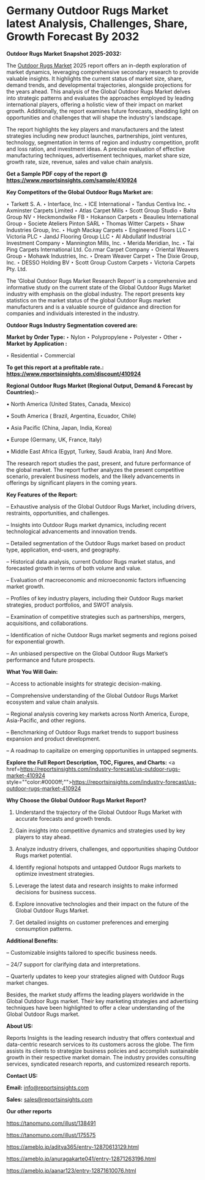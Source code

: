 # Germany Outdoor Rugs Market latest Analysis, Challenges, Share, Growth Forecast By 2032

<strong>Outdoor Rugs Market Snapshot 2025-2032:</strong>

The <a href=https://www.reportsinsights.com/sample/410924>Outdoor Rugs Market</a> 2025 report offers an in-depth exploration of market dynamics, leveraging comprehensive secondary research to provide valuable insights. It highlights the current status of market size, share, demand trends, and developmental trajectories, alongside projections for the years ahead. This analysis of the Global Outdoor Rugs Market delves into strategic patterns and evaluates the approaches employed by leading international players, offering a holistic view of their impact on market growth. Additionally, the report examines future forecasts, shedding light on opportunities and challenges that will shape the industry's landscape.

The report highlights the key players and manufacturers and the latest strategies including new product launches, partnerships, joint ventures, technology, segmentation in terms of region and industry competition, profit and loss ration, and investment ideas. A precise evaluation of effective manufacturing techniques, advertisement techniques, market share size, growth rate, size, revenue, sales and value chain analysis.

<strong>Get a Sample PDF copy of the report @ <a href=https://www.reportsinsights.com/sample/410924 style=color:#0000ff;>https://www.reportsinsights.com/sample/410924</a></strong>

<strong>Key Competitors of the Global Outdoor Rugs Market are:</strong>

‣ Tarkett S. A.
‣ Interface, Inc.
‣ ICE International
‣ Tandus Centiva Inc.
‣ Axminster Carpets Limited
‣ Atlas Carpet Mills
‣ Scott Group Studio
‣ Balta Group NV
‣ Heckmondwike FB
‣ Hokanson Carpets
‣ Beaulieu International Group
‣ Societe Ateliers Pinton SARL
‣ Thomas Witter Carpets
‣ Shaw Industries Group, Inc.
‣ Hugh Mackay Carpets
‣ Engineered Floors LLC
‣ Victoria PLC
‣ JandJ Flooring Group LLC
‣ Al Abdullatif Industrial Investment Company
‣ Mannington Mills, Inc.
‣ Merida Meridian, Inc.
‣ Tai Ping Carpets International Ltd. Co.rmar Carpet Company
‣ Oriental Weavers Group
‣ Mohawk Industries, Inc.
‣ Dream Weaver Carpet
‣ The Dixie Group, Inc.
‣ DESSO Holding BV
‣ Scott Group Custom Carpets
‣ Victoria Carpets Pty. Ltd.

The ‘Global Outdoor Rugs Market Research Report’ is a comprehensive and informative study on the current state of the Global Outdoor Rugs Market industry with emphasis on the global industry. The report presents key statistics on the market status of the global Outdoor Rugs market manufacturers and is a valuable source of guidance and direction for companies and individuals interested in the industry.

<strong>Outdoor Rugs Industry Segmentation covered are:</strong>

<strong>Market by Order Type: </strong>
‣ Nylon
‣ Polypropylene
‣ Polyester
‣ Other
‣ 
<strong>Market by Application :</strong>

‣ Residential
‣ Commercial

<strong>To get this report at a profitable rate.: <a href=https://www.reportsinsights.com/discount/410924 style=color:#0000ff;>https://www.reportsinsights.com/discount/410924</a></strong>

<strong>Regional Outdoor Rugs Market (Regional Output, Demand &amp; Forecast by Countries):-</strong>

• North America (United States, Canada, Mexico)

• South America ( Brazil, Argentina, Ecuador, Chile)

• Asia Pacific (China, Japan, India, Korea)

• Europe (Germany, UK, France, Italy)

• Middle East Africa (Egypt, Turkey, Saudi Arabia, Iran) And More.

The research report studies the past, present, and future performance of the global market. The report further analyzes the present competitive scenario, prevalent business models, and the likely advancements in offerings by significant players in the coming years.

<strong>Key Features of the Report:</strong>

– Exhaustive analysis of the Global Outdoor Rugs Market, including drivers, restraints, opportunities, and challenges.

– Insights into Outdoor Rugs market dynamics, including recent technological advancements and innovation trends.

– Detailed segmentation of the Outdoor Rugs market based on product type, application, end-users, and geography.

– Historical data analysis, current Outdoor Rugs market status, and forecasted growth in terms of both volume and value.

– Evaluation of macroeconomic and microeconomic factors influencing market growth.

– Profiles of key industry players, including their Outdoor Rugs market strategies, product portfolios, and SWOT analysis.

– Examination of competitive strategies such as partnerships, mergers, acquisitions, and collaborations.

– Identification of niche Outdoor Rugs market segments and regions poised for exponential growth.

– An unbiased perspective on the Global Outdoor Rugs Market’s performance and future prospects.

<strong>What You Will Gain:</strong>

– Access to actionable insights for strategic decision-making.

– Comprehensive understanding of the Global Outdoor Rugs Market ecosystem and value chain analysis.

– Regional analysis covering key markets across North America, Europe, Asia-Pacific, and other regions.

– Benchmarking of Outdoor Rugs market trends to support business expansion and product development.

– A roadmap to capitalize on emerging opportunities in untapped segments.

<strong>Explore the Full Report Description, TOC, Figures, and Charts:</strong>
<a href=https://reportsinsights.com/industry-forecast/us-outdoor-rugs-market-410924 style=""color:#0000ff;"">https://reportsinsights.com/industry-forecast/us-outdoor-rugs-market-410924</a>

<strong>Why Choose the Global Outdoor Rugs Market Report?</strong>

1. Understand the trajectory of the Global Outdoor Rugs Market with accurate forecasts and growth trends.

2. Gain insights into competitive dynamics and strategies used by key players to stay ahead.

3. Analyze industry drivers, challenges, and opportunities shaping Outdoor Rugs market potential.

4. Identify regional hotspots and untapped Outdoor Rugs markets to optimize investment strategies.

5. Leverage the latest data and research insights to make informed decisions for business success.

6. Explore innovative technologies and their impact on the future of the Global Outdoor Rugs Market.

7. Get detailed insights on customer preferences and emerging consumption patterns.

<strong>Additional Benefits:</strong>

– Customizable insights tailored to specific business needs.

– 24/7 support for clarifying data and interpretations.

– Quarterly updates to keep your strategies aligned with Outdoor Rugs market changes.

Besides, the market study affirms the leading players worldwide in the Global Outdoor Rugs market. Their key marketing strategies and advertising techniques have been highlighted to offer a clear understanding of the Global Outdoor Rugs market.

<strong><strong>About US</strong>:</strong>

Reports Insights is the leading research industry that offers contextual and data-centric research services to its customers across the globe. The firm assists its clients to strategize business policies and accomplish sustainable growth in their respective market domain. The industry provides consulting services, syndicated research reports, and customized research reports.

<strong>Contact US:</strong>

<p class=><b>Email:</b> <a href=mailto:info@reportsinsights.com>info@reportsinsights.com</a></p>
<p class=><b>Sales:</b> <a href=mailto:sales@reportsinsights.com>sales@reportsinsights.com</a></p>

<strong>Our other reports</strong>

<a href=https://tanomuno.com/illust/138491>https://tanomuno.com/illust/138491</a>

<a href=https://tanomuno.com/illust/175575>https://tanomuno.com/illust/175575</a>

<a href=https://ameblo.jp/aditya365/entry-12870613129.html>https://ameblo.jp/aditya365/entry-12870613129.html</a>

<a href=https://ameblo.jp/anuragakarte041/entry-12871263196.html>https://ameblo.jp/anuragakarte041/entry-12871263196.html</a>

<a href=https://ameblo.jp/aanar123/entry-12871610076.html>https://ameblo.jp/aanar123/entry-12871610076.html</a>
